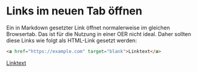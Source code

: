 # Links im neuen Tab öffnen

Ein in Markdown gesetzter Link öffnet normalerweise im gleichen Browsertab. Das ist für die Nutzung in einer OER nicht ideal. Daher sollten diese Links wie folgt als HTML-Link gesetzt werden:
```html
<a href="https://example.com" target="blank">Linktext</a>
```
<a href="https://example.com" target="blank">Linktext</a>